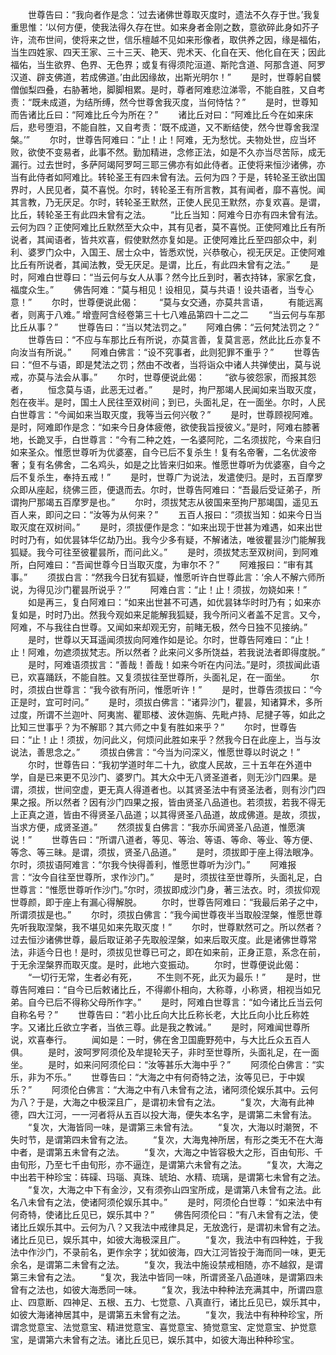 <!-- { "loadSidebar": true } -->
　　世尊告曰：“我向者作是念：‘过去诸佛世尊取灭度时，遗法不久存于世。’我复重思惟：‘以何方便，使我法得久存在世。如来身者金刚之数，意欲碎此身如芥子许，流布世间，使将来之世，信乐檀越不见如来形像者，取供养之因，缘是福佑，当生四姓家、四天王家、三十三天、艳天、兜术天、化自在天、他化自在天；因此福佑，当生欲界、色界、无色界；或复有得须陀洹道、斯陀含道、阿那含道、阿罗汉道、辟支佛道，若成佛道。’由此因缘故，出斯光明尔！”
　　是时，世尊躬自襞僧伽梨四叠，右胁著地，脚脚相累。是时，尊者阿难悲泣涕零，不能自胜，又自考责：“既未成道，为结所缚，然今世尊舍我灭度，当何恃怙？”
　　是时，世尊知而告诸比丘曰：“阿难比丘今为所在？”
　　诸比丘对曰：“阿难比丘今在如来床后，悲号堕泪，不能自胜，又自考责：‘既不成道，又不断结使，然今世尊舍我涅槃。’”
　　尔时，世尊告阿难曰：“止！止！阿难，无为愁忧。夫物处世，应当坏败，欲使不变易者，此事不然。勤加精进，念修正法，如是不久亦当尽苦际，成无漏行。过去世时，多萨阿竭阿罗呵三耶三佛亦有如此侍者。正使将来恒沙诸佛，亦当有此侍者如阿难比。转轮圣王有四未曾有法。云何为四？于是，转轮圣王欲出国界时，人民见者，莫不喜悦。尔时，转轮圣王有所言教，其有闻者，靡不喜悦。闻其言教，乃无厌足。尔时，转轮圣王默然，正使人民见王默然，亦复欢喜。是谓，比丘，转轮圣王有此四未曾有之法。
　　“比丘当知：阿难今日亦有四未曾有法。云何为四？正使阿难比丘默然至大众中，其有见者，莫不喜悦。正使阿难比丘有所说者，其闻语者，皆共欢喜，假使默然亦复如是。正使阿难比丘至四部众中，刹利、婆罗门众中，入国王、居士众中，皆悉欢悦，兴恭敬心，视无厌足。正使阿难比丘有所说者，其闻法教，受无厌足。是谓，比丘，有此四未曾有之法。”
　　是时，阿难白世尊曰：“当云何与女人从事？然今比丘到时，著衣持钵，家家乞食，福度众生。”
　　佛告阿难：“莫与相见！设相见，莫与共语！设共语者，当专心意！”
　　尔时，世尊便说此偈：
　　“莫与女交通，亦莫共言语，
　　有能远离者，则离于八难。”
增壹阿含经卷第三十七八难品第四十二之二
　　“当云何与车那比丘从事？”
　　世尊告曰：“当以梵法罚之。”
　　阿难白佛：“云何梵法罚之？”
　　世尊告曰：“不应与车那比丘有所说，亦莫言善，复莫言恶，然此比丘亦复不向汝当有所说。”
　　阿难白佛言：“设不究事者，此则犯罪不重乎？”
　　世尊告曰：“但不与语，即是梵法之罚；然由不改者，当将诣众中诸人共弹使出，莫与说戒，亦莫与法会从事。”
　　尔时，世尊便说此偈：
　　“欲与彼怨家，而报其怨者，
　　恒念莫与语，此恶无过者。”
　　是时，拘尸那竭人民闻如来当取灭度，剋在夜半。是时，国土人民往至双树间；到已，头面礼足，在一面坐。尔时，人民白世尊言：“今闻如来当取灭度，我等当云何兴敬？”
　　是时，世尊顾视阿难。是时，阿难即作是念：“如来今日身体疲倦，欲使我旨授彼义。”是时，阿难右膝著地，长跪叉手，白世尊言：“今有二种之姓，一名婆阿陀，二名须拔陀，今来自归如来圣众。惟愿世尊听为优婆塞，自今已后不复杀生！复有名帝奢，二名优波帝奢；复有名佛舍，二名鸡头，如是之比皆来归如来。惟愿世尊听为优婆塞，自今之后不复杀生，奉持五戒！”
　　是时，世尊广为说法，发遣使归。是时，五百摩罗众即从座起，绕佛三匝，便退而去。尔时，世尊告阿难曰：“吾最后受证弟子，所谓拘尸那竭五百摩罗是也。”
　　尔时，须拔梵志从彼国来至拘尸那竭国，遥见五百人来，即问之曰：“汝等为从何来？”
　　五百人报曰：“须拔当知：如来今日当取灭度在双树间。”
　　是时，须拔便作是念：“如来出现于世甚为难遇，如来出世时时乃有，如优昙钵华亿劫乃出。我今少多有疑，不解诸法，唯彼瞿昙沙门能解我狐疑。我今可往至彼瞿昙所，而问此义。”
　　是时，须拔梵志至双树间，到阿难所，白阿难曰：“吾闻世尊今日当取灭度，为审尔不？”
　　阿难报曰：“审有其事。”
　　须拔白言：“然我今日犹有狐疑，惟愿听许白世尊此言：‘余人不解六师所说，为得见沙门瞿昙所说乎？’”
　　阿难白言：“止！止！须拔，勿娆如来！”
　　如是再三，复白阿难曰：“如来出世甚不可遇，如优昙钵华时时乃有；如来亦复如是，时时乃出。然我今观如来足能解我狐疑，我今所问义者盖不足言。又今，阿难，不与我往白世尊。又闻如来却观无穷，前睹无极，然今日独不见接纳。”
　　是时，世尊以天耳遥闻须拔向阿难作如是论。尔时，世尊告阿难曰：“止！止！阿难，勿遮须拔梵志。所以然者？此来问义多所饶益，若我说法者即得度脱。”
　　是时，阿难语须拔言：“善哉！善哉！如来今听在内问法。”是时，须拔闻此语已，欢喜踊跃，不能自胜。又复须拔往至世尊所，头面礼足，在一面坐。
　　尔时，须拔白世尊言：“我今欲有所问，惟愿听许！”
　　是时，世尊告须拔曰：“今正是时，宜可时问。”
　　是时，须拔白佛言：“诸异沙门，瞿昙，知诸算术，多所过度，所谓不兰迦叶、阿夷耑、瞿耶楼、波休迦旃、先毗卢持、尼揵子等，如此之比知三世事乎？为不解耶？其六师之中复有胜如来乎？”
　　尔时，世尊告曰：“止！止！须拔，勿问此义，何烦问此胜如来乎？然我今日在此座上，当与汝说法，善思念之。”
　　须拔白佛言：“今当为问深义，惟愿世尊以时说之！”
　　尔时，世尊告曰：“我初学道时年二十九，欲度人民故，三十五年在外道中学，自是已来更不见沙门、婆罗门。其大众中无八贤圣道者，则无沙门四果。是谓，须拔，世间空虚，更无真人得道者也。以其贤圣法中有贤圣法者，则有沙门四果之报。所以然者？因有沙门四果之报，皆由贤圣八品道也。若须拔，若我不得无上正真之道，皆由不得贤圣八品道；以其得贤圣八品道，故成佛道。是故，须拔，当求方便，成贤圣道。”
　　然须拔复白佛言：“我亦乐闻贤圣八品道，惟愿演说！”
　　世尊告曰：“所谓八道者，等见、等治、等语、等命、等业、等方便、等念、等三昧。是谓，须拔，贤圣八品道。”
　　是时，须拔即于座上得法眼净。尔时，须拔语阿难言：“尔我今快得善利，惟愿世尊听为沙门。”
　　阿难报言：“汝今自往至世尊所，求作沙门。”
　　是时，须拔往至世尊所，头面礼足，白世尊言：“惟愿世尊听作沙门。”尔时，须拔即成沙门身，著三法衣。时，须拔仰观世尊颜，即于座上有漏心得解脱。
　　尔时，世尊告阿难曰：“我最后弟子之中，所谓须拔是也。”
　　尔时，须拔白佛言：“我今闻世尊夜半当取般涅槃，惟愿世尊先听我取涅槃，我不堪见如来先取灭度！”
　　尔时，世尊默然可之。所以然者？过去恒沙诸佛世尊，最后取证弟子先取般涅槃，如来后取灭度。此是诸佛世尊常法，非适今日也！是时，须拔见世尊已可之，即在如来前，正身正意，系念在前，于无余涅槃界而取灭度。是时，此地六变振动。
　　尔时，世尊便说此偈：
　　“一切行无常，生者必有死，
　　不生则不死，此灭为最乐！”
　　是时，世尊告阿难曰：“自今已后敕诸比丘，不得卿仆相向，大称尊，小称贤，相视当如兄弟。自今已后不得称父母所作字。”
　　是时，阿难白世尊言：“如今诸比丘当云何自称名号？”
　　世尊告曰：“若小比丘向大比丘称长老，大比丘向小比丘称姓字。又诸比丘欲立字者，当依三尊。此是我之教诫。”
　　是时，阿难闻世尊所说，欢喜奉行。
　　闻如是：一时，佛在舍卫国鹿野苑中，与大比丘众五百人俱。
　　是时，波呵罗阿须伦及牟提轮天子，非时至世尊所，头面礼足，在一面坐。
　　是时，如来问阿须伦曰：“汝等甚乐大海中乎？”
　　阿须伦白佛言：“实乐，非为不乐。”
　　世尊告曰：“大海之中有何奇特之法，汝等见已，于中娱乐？”
　　阿须伦白佛言：“大海之中有八未曾有之法，诸阿须伦娱乐其中。云何为八？于是，大海之中极深且广，是谓初未曾有之法。
　　“复次，大海有此神德，四大江河，一一河者将从五百以投大海，便失本名字，是谓第二未曾有法。
　　“复次，大海皆同一味，是谓第三未曾有法。
　　“复次，大海以时潮贺，不失时节，是谓第四未曾有之法。
　　“复次，大海鬼神所居，有形之类无不在大海中者，是谓第五未曾有之法。
　　“复次，大海之中皆容极大之形，百由旬形、千由旬形，乃至七千由旬形，亦不逼迮，是谓第六未曾有之法。
　　“复次，大海之中出若干种珍宝：砗磲、玛瑙、真珠、琥珀、水精、琉璃，是谓第七未曾有之法。
　　“复次，大海之中下有金沙，又有须弥山四宝所成，是谓第八未曾有之法。此名八未曾有之法，使诸阿须伦娱乐其中。”
　　是时，阿须伦白世尊：“如来法中有何奇特，使诸比丘见已，娱乐其中？”
　　佛告阿须伦曰：“有八未曾有之法，使诸比丘娱乐其中。云何为八？又我法中戒律具足，无放逸行，是谓初未曾有之法。诸比丘见已，娱乐其中，如彼大海极深且广。
　　“复次，我法中有四种姓，于我法中作沙门，不录前名，更作余字；犹如彼海，四大江河皆投于海而同一味，更无余名，是谓第二未曾有之法。
　　“复次，我法中施设禁戒相随，亦不越叙，是谓第三未曾有之法。
　　“复次，我法中皆同一味，所谓贤圣八品道味，是谓第四未曾有之法也，如彼大海悉同一味。
　　“复次，我法中种种法充满其中，所谓四意止、四意断、四神足、五根、五力、七觉意、八真直行，诸比丘见已，娱乐其中，如彼大海诸神居其中，是谓第五未曾有之法。
　　“复次，我法中有种种珍宝，所谓念觉意宝、法觉意宝、精进觉意宝、喜觉意宝、猗觉意宝、定觉意宝、护觉意宝，是谓第六未曾有之法。诸比丘见已，娱乐其中，如彼大海出种种珍宝。
